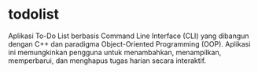 # todolist
Aplikasi To-Do List berbasis Command Line Interface (CLI) yang dibangun dengan C++ dan paradigma Object-Oriented Programming (OOP). Aplikasi ini memungkinkan pengguna untuk menambahkan, menampilkan, memperbarui, dan menghapus tugas harian secara interaktif.
